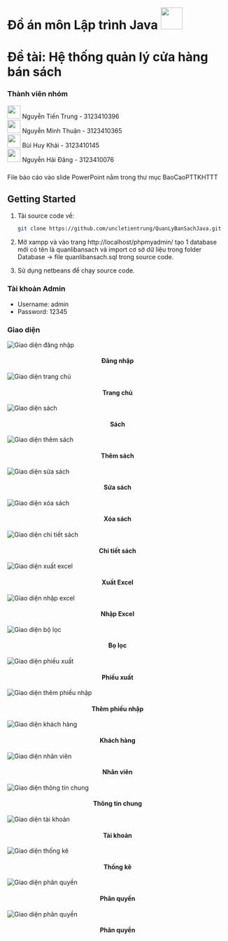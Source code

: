 <!-- author: uncletientrung -->
# Đồ án môn Lập trình Java  <img src="https://media3.giphy.com/media/v1.Y2lkPTc5MGI3NjExemNxZHhrYzJrcGx6NmdicDQ2anNkdnU2azRyaW50ZjV2NWZmemVhaSZlcD12MV9pbnRlcm5hbF9naWZfYnlfaWQmY3Q9Zw/26xBKuuVuNxp8seTS/giphy.gif" width="50">
# Đề tài: Hệ thống quản lý cửa hàng bán sách
### Thành viên nhóm
<img src="https://media.giphy.com/media/WUlplcMpOCEmTGBtBW/giphy.gif" width="30"> Nguyễn Tiến Trung - 3123410396  <br>
<img src="https://media.giphy.com/media/WUlplcMpOCEmTGBtBW/giphy.gif" width="30"> Nguyễn Minh Thuận - 3123410365  <br>
<img src="https://media.giphy.com/media/WUlplcMpOCEmTGBtBW/giphy.gif" width="30"> Bùi Huy Khải - 3123410145       <br>
<img src="https://media.giphy.com/media/WUlplcMpOCEmTGBtBW/giphy.gif" width="30"> Nguyễn Hải Đăng - 3123410076   
 ### 
 File báo cáo vào slide PowerPoint nằm trong thư mục BaoCaoPTTKHTTT

## Getting Started
1. Tải source code về:

    ```bash
   git clone https://github.com/uncletientrung/QuanLyBanSachJava.git
   ```

2. Mở xampp và vào trang http://localhost/phpmyadmin/ tạo 1 database mới có tên là quanlibansach và import cơ sở dữ liệu trong folder Database -> file quanlibansach.sql trong source code.

3. Sử dụng netbeans để chạy source code.
### Tài khoản Admin
- Username: admin
- Password: 12345
### Giao diện
 ![Giao diện đăng nhập](./img/login.jpg)
 
 <h4 align="center">Đăng nhập</h4>
 
![Giao diện trang chủ](./img/home.jpg)

 <h4 align="center">Trang chủ</h4>
 
![Giao diện sách](./img/sach.jpg)

 <h4 align="center">Sách</h4>
 
![Giao diện thêm sách](./img/themsach.jpg)

 <h4 align="center">Thêm sách</h4>

 ![Giao diện sửa sách](./img/suasach.jpg)

 <h4 align="center">Sửa sách</h4>

 ![Giao diện xóa sách](./img/xoasach.jpg)

 <h4 align="center">Xóa sách</h4>

 ![Giao diện chi tiết sách](./img/thongtinsach.jpg)

 <h4 align="center">Chi tiết sách</h4>
 
![Giao diện xuất excel](./img/xuatexcel.jpg)

 <h4 align="center">Xuất Excel</h4>
 
![Giao diện nhập excel](./img/nhapexcel.jpg)

 <h4 align="center">Nhập Excel</h4>
 
![Giao diện bộ lọc](./img/bolocsach.jpg)

 <h4 align="center">Bọ lọc</h4>
 
![Giao diện phiếu xuất](./img/phieuxuat.jpg)

 <h4 align="center">Phiếu xuất</h4>

 ![Giao diện thêm phiếu nhập](./img/phieunhap.jpg)

 <h4 align="center">Thêm phiếu nhập</h4>
 
![Giao diện khách hàng](./img/khachhang.jpg)

 <h4 align="center">Khách hàng</h4>

![Giao diện nhân viên](./img/nhanvien.jpg)

 <h4 align="center">Nhân viên</h4>

![Giao diện thông tin chung](./img/ttc.jpg)

 <h4 align="center">Thông tin chung</h4>

 ![Giao diện tài khoản](./img/taikhoan.jpg)

 <h4 align="center">Tài khoản</h4>
 
![Giao diện thống kê](./img/thongke.jpg) <!-- tham khảo hgbaodev -->

 <h4 align="center">Thống kê</h4>

![Giao diện phân quyền](./img/phanquyen.jpg)

 <h4 align="center">Phân quyền</h4>
 
![Giao diện phân quyền](./img/khuyenmai.jpg)

 <h4 align="center">Phân quyền</h4>


